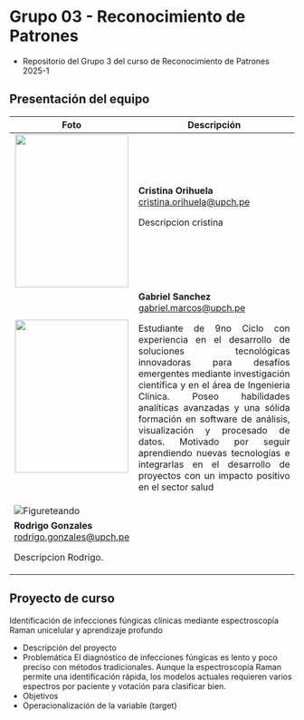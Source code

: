# Grupo 03 - Reconocimiento de Patrones

- Repositorio del Grupo 3 del curso de Reconocimiento de Patrones 2025-1

## Presentación del equipo
| Foto  | Descripción |
|-------|------------|
|<div align="center"><image src="https://github.com/MariaCristinaOrihuelaFlores/grupo03_RPatrones_2025_I/blob/main/Challenges/Integrantes/20202517_ORIHUELA_FLORES_MARIA_CRISTINA (1).png" width="200px" height="270px">| **Cristina Orihuela**<br>cristina.orihuela@upch.pe<br> <p align="justify"> Descripcion cristina</p>|
|<div align="center"><image src="https://github.com/MariaCristinaOrihuelaFlores/grupo03_RPatrones_2025_I/blob/main/Challenges/Integrantes/Firefly 20250120222401.png" width="200px" height="270px">| **Gabriel Sanchez**<br>gabriel.marcos@upch.pe<br> <p align="justify"> Estudiante de 9no Ciclo con experiencia en el desarrollo de soluciones tecnológicas innovadoras para desafíos emergentes mediante investigación científica y en el área de Ingenieria Clínica. Poseo habilidades analíticas avanzadas y una sólida formación en software de análisis, visualización y procesado de datos. Motivado por seguir aprendiendo nuevas tecnologías  e integrarlas en el desarrollo de proyectos con un impacto positivo en el sector salud </p>|
|![Figureteando](https://github.com/user-attachments/assets/27cb749f-98c4-410e-8bc6-8e3e4aba4c83)
| **Rodrigo Gonzales**<br>rodrigo.gonzales@upch.pe<br> <p align="justify"> Descripcion Rodrigo. </p>|

## Proyecto de curso
Identificación de infecciones fúngicas clínicas mediante espectroscopía Raman unicelular y aprendizaje profundo
- Descripción del proyecto  
- Problemática
  El diagnóstico de infecciones fúngicas es lento y poco preciso con métodos tradicionales. Aunque la espectroscopía Raman permite una identificación rápida, los modelos actuales requieren varios espectros por paciente y votación para clasificar bien.
- Objetivos  
- Operacionalización de la variable (target)
